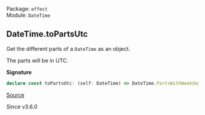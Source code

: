 Package: `effect`<br />
Module: `DateTime`<br />

## DateTime.toPartsUtc

Get the different parts of a `DateTime` as an object.

The parts will be in UTC.

**Signature**

```ts
declare const toPartsUtc: (self: DateTime) => DateTime.PartsWithWeekday
```

[Source](https://github.com/Effect-TS/effect/tree/main/packages/effect/src/DateTime.ts#L913)

Since v3.6.0